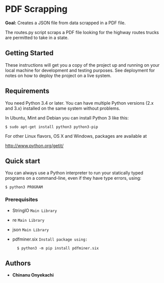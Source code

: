 # PDF Scrapping

**Goal:** Creates a JSON file from data scrapped in a PDF file.

The routes.py script scraps a PDF file looking for the highway routes trucks are permitted to take in a state.



## Getting Started

These instructions will get you a copy of the project up and running on your local machine for development and testing purposes. See deployment for notes on how to deploy the project on a live system.

## Requirements


You need Python 3.4 or later.  You can have multiple Python
versions (2.x and 3.x) installed on the same system without problems.

In Ubuntu, Mint and Debian you can install Python 3 like this:

    $ sudo apt-get install python3 python3-pip

For other Linux flavors, OS X and Windows, packages are available at

  http://www.python.org/getit/


## Quick start


You can always use a Python interpreter to run your statically typed
programs on a command-line, even if they have type errors, using:

    $ python3 PROGRAM


### Prerequisites

- StringIO `Main Library`
- re `Main Library`
- json `Main Library`
- pdfminer.six `Install package using:`

        $ python3 -m pip install pdfminer.six



## Authors

* **Chinanu Onyekachi**


